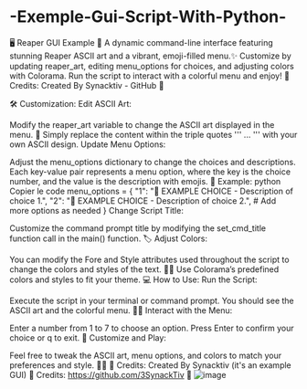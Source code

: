 # -Exemple-Gui-Script-With-Python-
🖥️ Reaper GUI Example 🎨 A dynamic command-line interface featuring stunning Reaper ASCII art and a vibrant, emoji-filled menu.✨ Customize by updating reaper_art, editing menu_options for choices, and adjusting colors with Colorama. Run the script to interact with a colorful menu and enjoy! 🎉  Credits: Created By Synacktiv - GitHub 👏


🛠️ Customization:
Edit ASCII Art:

Modify the reaper_art variable to change the ASCII art displayed in the menu. 🎨
Simply replace the content within the triple quotes ''' ... ''' with your own ASCII design.
Update Menu Options:

Adjust the menu_options dictionary to change the choices and descriptions.
Each key-value pair represents a menu option, where the key is the choice number, and the value is the description with emojis. 📝
Example:
python
Copier le code
menu_options = {
    "1": "🔎 EXAMPLE CHOICE - Description of choice 1.",
    "2": "🔑 EXAMPLE CHOICE - Description of choice 2.",
    # Add more options as needed
}
Change Script Title:

Customize the command prompt title by modifying the set_cmd_title function call in the main() function. 🏷️
Adjust Colors:

You can modify the Fore and Style attributes used throughout the script to change the colors and styles of the text. 🎨🌟
Use Colorama’s predefined colors and styles to fit your theme.
💻 How to Use:
Run the Script:

Execute the script in your terminal or command prompt. You should see the ASCII art and the colorful menu. 🏃‍♂️
Interact with the Menu:

Enter a number from 1 to 7 to choose an option.
Press Enter to confirm your choice or q to exit. 🚪
Customize and Play:

Feel free to tweak the ASCII art, menu options, and colors to match your preferences and style. 🤹‍♂️
📝 Credits:
Created By Synacktiv (it's an example GUI) 👏
Credits: https://github.com/3SynackTiv 🌟
![image](https://github.com/user-attachments/assets/0d894a8a-bb9f-484e-a2f8-0b27413e9326)
